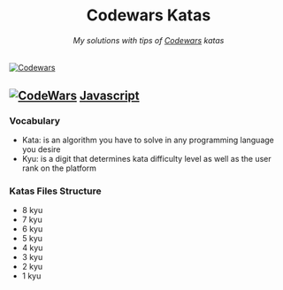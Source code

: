 <h1 align="center">Codewars Katas</h1>

<h6 align="center">
  My solutions with tips of <a href="https://www.codewars.com" target="_blank">Codewars</a> katas
</h6>

[![Codewars](https://www.codewars.com/users/abelpronet/badges/large)](https://www.codewars.com/users/abelpronet "My Honor Badge")

## [![CodeWars](https://raw.githubusercontent.com/adrianeyre/codewars/master/Ruby/Authored/javascript.png)](Javascript/Javascript.md) [Javascript](Javascript/Javascript.md)

### Vocabulary

- Kata: is an algorithm you have to solve in any programming language you desire
- Kyu: is a digit that determines kata difficulty level as well as the user rank on the platform

### Katas Files Structure
- 8 kyu
- 7 kyu
- 6 kyu
- 5 kyu
- 4 kyu
- 3 kyu
- 2 kyu
- 1 kyu
